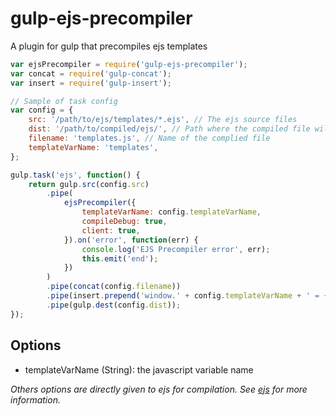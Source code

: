 gulp-ejs-precompiler
====================

A plugin for gulp that precompiles ejs templates


```js
var ejsPrecompiler = require('gulp-ejs-precompiler');
var concat = require('gulp-concat');
var insert = require('gulp-insert');

// Sample of task config
var config = {
    src: '/path/to/ejs/templates/*.ejs', // The ejs source files
    dist: '/path/to/compiled/ejs/', // Path where the compiled file will be stored
    filename: 'templates.js', // Name of the complied file
    templateVarName: 'templates',
};

gulp.task('ejs', function() {
    return gulp.src(config.src)
        .pipe(
            ejsPrecompiler({
                templateVarName: config.templateVarName,
                compileDebug: true,
                client: true,
            }).on('error', function(err) {
                console.log('EJS Precompiler error', err);
                this.emit('end');
            })
        )
        .pipe(concat(config.filename))
        .pipe(insert.prepend('window.' + config.templateVarName + ' = {};'+"\n"))
        .pipe(gulp.dest(config.dist));
});
```

## Options

- templateVarName (String): the javascript variable name

_Others options are directly given to ejs for compilation. See [ejs](https://www.npmjs.com/package/ejs#options) for more information._
